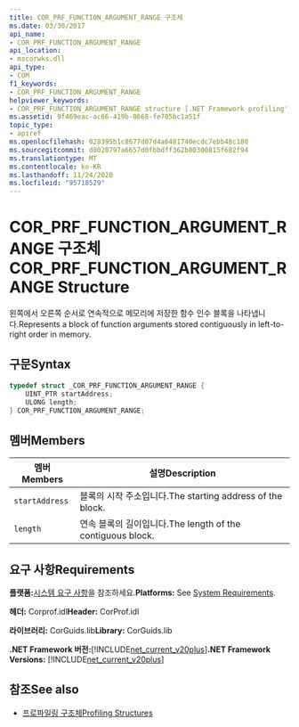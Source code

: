 ```yaml
---
title: COR_PRF_FUNCTION_ARGUMENT_RANGE 구조체
ms.date: 03/30/2017
api_name:
- COR_PRF_FUNCTION_ARGUMENT_RANGE
api_location:
- mscorwks.dll
api_type:
- COM
f1_keywords:
- COR_PRF_FUNCTION_ARGUMENT_RANGE
helpviewer_keywords:
- COR_PRF_FUNCTION_ARGUMENT_RANGE structure [.NET Framework profiling'
ms.assetid: 9f469eac-ac66-419b-8668-fe705bc1a51f
topic_type:
- apiref
ms.openlocfilehash: 028395b1c8677d07d4a6481740ecdc7ebb48c180
ms.sourcegitcommit: d8020797a6657d0fbbdff362b80300815f682f94
ms.translationtype: MT
ms.contentlocale: ko-KR
ms.lasthandoff: 11/24/2020
ms.locfileid: "95718529"
---
```

# <a name="cor_prf_function_argument_range-structure"></a><span data-ttu-id="f7627-102">COR_PRF_FUNCTION_ARGUMENT_RANGE 구조체</span><span class="sxs-lookup"><span data-stu-id="f7627-102">COR_PRF_FUNCTION_ARGUMENT_RANGE Structure</span></span>

<span data-ttu-id="f7627-103">왼쪽에서 오른쪽 순서로 연속적으로 메모리에 저장한 함수 인수 블록을 나타냅니다.</span><span class="sxs-lookup"><span data-stu-id="f7627-103">Represents a block of function arguments stored contiguously in left-to-right order in memory.</span></span>  
  
## <a name="syntax"></a><span data-ttu-id="f7627-104">구문</span><span class="sxs-lookup"><span data-stu-id="f7627-104">Syntax</span></span>  
  
```cpp  
typedef struct _COR_PRF_FUNCTION_ARGUMENT_RANGE {  
    UINT_PTR startAddress;  
    ULONG length;  
} COR_PRF_FUNCTION_ARGUMENT_RANGE;  
```  
  
## <a name="members"></a><span data-ttu-id="f7627-105">멤버</span><span class="sxs-lookup"><span data-stu-id="f7627-105">Members</span></span>  
  
|<span data-ttu-id="f7627-106">멤버</span><span class="sxs-lookup"><span data-stu-id="f7627-106">Members</span></span>|<span data-ttu-id="f7627-107">설명</span><span class="sxs-lookup"><span data-stu-id="f7627-107">Description</span></span>|  
|-------------|-----------------|  
|`startAddress`|<span data-ttu-id="f7627-108">블록의 시작 주소입니다.</span><span class="sxs-lookup"><span data-stu-id="f7627-108">The starting address of the block.</span></span>|  
|`length`|<span data-ttu-id="f7627-109">연속 블록의 길이입니다.</span><span class="sxs-lookup"><span data-stu-id="f7627-109">The length of the contiguous block.</span></span>|  
  
## <a name="requirements"></a><span data-ttu-id="f7627-110">요구 사항</span><span class="sxs-lookup"><span data-stu-id="f7627-110">Requirements</span></span>  

 <span data-ttu-id="f7627-111">**플랫폼:**[시스템 요구 사항](../../get-started/system-requirements.md)을 참조하세요.</span><span class="sxs-lookup"><span data-stu-id="f7627-111">**Platforms:** See [System Requirements](../../get-started/system-requirements.md).</span></span>  
  
 <span data-ttu-id="f7627-112">**헤더:** Corprof.idl</span><span class="sxs-lookup"><span data-stu-id="f7627-112">**Header:** CorProf.idl</span></span>  
  
 <span data-ttu-id="f7627-113">**라이브러리:** CorGuids.lib</span><span class="sxs-lookup"><span data-stu-id="f7627-113">**Library:** CorGuids.lib</span></span>  
  
 <span data-ttu-id="f7627-114">**.NET Framework 버전:**[!INCLUDE[net_current_v20plus](../../../../includes/net-current-v20plus-md.md)]</span><span class="sxs-lookup"><span data-stu-id="f7627-114">**.NET Framework Versions:** [!INCLUDE[net_current_v20plus](../../../../includes/net-current-v20plus-md.md)]</span></span>  
  
## <a name="see-also"></a><span data-ttu-id="f7627-115">참조</span><span class="sxs-lookup"><span data-stu-id="f7627-115">See also</span></span>

- [<span data-ttu-id="f7627-116">프로파일링 구조체</span><span class="sxs-lookup"><span data-stu-id="f7627-116">Profiling Structures</span></span>](profiling-structures.md)
